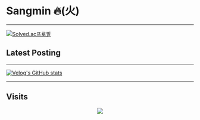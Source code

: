 # Sangmin 🔥(⽕)


---------------------------

[![Solved.ac프로필](http://mazassumnida.wtf/api/generate_badge?boj=daum0604)](https://solved.acdaum0604)

## Latest Posting
--------------------------------------------------------------
[![Velog's GitHub stats](https://velog-readme-stats.vercel.app/api/list?name=dauma)](https://velog.io/@dauma) 

----------------------------------------
## Visits
<p align="center">
  <a href="https://count.getloli.com/"><img src="https://count.getloli.com/get/@dldltkdals?theme=gelbooru"/></a>
</p>

